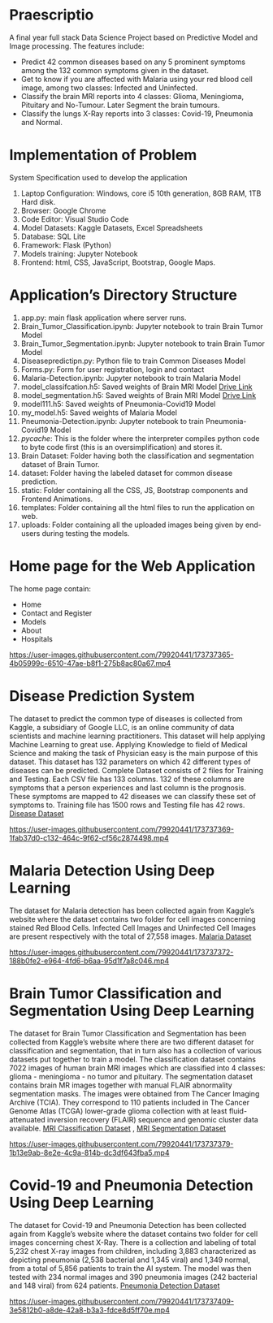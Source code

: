 # Praescriptio
A final year full stack Data Science Project based on Predictive Model and Image processing. The features include:
- Predict 42 common diseases based on any 5 prominent symptoms among the 132 common symptoms given in the dataset. 
- Get to know if you are affected with Malaria using your red blood cell image, among two classes: Infected and Uninfected. 
- Classify the brain MRI reports into 4 classes: Glioma, Meningioma, Pituitary and No-Tumour. Later Segment the brain tumours.
- Classify the lungs X-Ray reports into 3 classes: Covid-19, Pneumonia and Normal.
# Implementation of Problem
System Specification used to develop the application
1. Laptop Configuration: Windows, core i5 10th generation, 8GB RAM, 1TB Hard disk.
2. Browser: Google Chrome
3. Code Editor: Visual Studio Code
4. Model Datasets: Kaggle Datasets, Excel Spreadsheets
5. Database: SQL Lite
6. Framework: Flask (Python)
7. Models training: Jupyter Notebook
8. Frontend: html, CSS, JavaScript, Bootstrap, Google Maps.
# Application’s Directory Structure
1. app.py: main flask application where server runs. 
2. Brain_Tumor_Classification.ipynb: Jupyter notebook to train Brain Tumor Model
3. Brain_Tumor_Segmentation.ipynb: Jupyter notebook to train Brain Tumor Model
4. Diseasepredictipn.py: Python file to train Common Diseases Model
5. Forms.py: Form for user registration, login and contact
6. Malaria-Detection.ipynb: Jupyter notebook to train Malaria Model
7. model_classifcation.h5: Saved weights of Brain MRI Model [Drive Link](https://drive.google.com/file/d/1D12RTGCWFYKQ-IcELjUUCth0obzqfu4m/view?usp=sharing)
8. model_segmentation.h5: Saved weights of Brain MRI Model [Drive Link](https://drive.google.com/file/d/1ox0f0TkTPpnCrzWrs_AAluTJDsxwIzpo/view?usp=sharing)
9. model111.h5: Saved weights of Pneumonia-Covid19 Model
10. my_model.h5: Saved weights of Malaria Model
11. Pneumonia-Detection.ipynb: Jupyter notebook to train Pneumonia-Covid19 Model
12. _pycache_: This is the folder where the interpreter compiles python code to byte code first (this 
is an oversimplification) and stores it.
13. Brain Dataset: Folder having both the classification and segmentation dataset of Brain Tumor.
14. dataset: Folder having the labeled dataset for common disease prediction.
15. static: Folder containing all the CSS, JS, Bootstrap components and Frontend Animations.
16. templates: Folder containing all the html files to run the application on web.
17. uploads: Folder containing all the uploaded images being given by end-users during testing the 
models.
# Home page for the Web Application 
The home page contain:
- Home
- Contact and Register
- Models
- About
- Hospitals 

https://user-images.githubusercontent.com/79920441/173737365-4b05999c-6510-47ae-b8f1-275b8ac80a67.mp4

# Disease Prediction System
The dataset to predict the common type of diseases is collected from Kaggle, a subsidiary of Google 
LLC, is an online community of data scientists and machine learning practitioners. This dataset will help 
applying Machine Learning to great use. Applying Knowledge to field of Medical Science and making 
the task of Physician easy is the main purpose of this dataset. This dataset has 132 parameters on which 
42 different types of diseases can be predicted. Complete Dataset consists of 2 files for Training and 
Testing. Each CSV file has 133 columns. 132 of these columns are symptoms that a person experiences 
and last column is the prognosis. These symptoms are mapped to 42 diseases we can classify these set of 
symptoms to. Training file has 1500 rows and Testing file has 42 rows. [Disease Dataset](https://www.kaggle.com/datasets/kaushil268/disease-prediction-using-machine-learning?select=Testing.csv)

https://user-images.githubusercontent.com/79920441/173737369-1fab37d0-c132-464c-9f62-cf56c2874498.mp4

# Malaria Detection Using Deep Learning
The dataset for Malaria detection has been collected again from Kaggle’s website where the dataset 
contains two folder for cell images concerning stained Red Blood Cells. Infected Cell Images and 
Uninfected Cell Images are present respectively with the total of 27,558 images. [Malaria Dataset](https://www.kaggle.com/datasets/iarunava/cell-images-for-detecting-malaria)

https://user-images.githubusercontent.com/79920441/173737372-188b0fe2-e964-4fd6-b6aa-95d1f7a8c046.mp4

# Brain Tumor Classification and Segmentation Using Deep Learning
The dataset for Brain Tumor Classification and Segmentation has been collected from Kaggle’s website 
where there are two different dataset for classification and segmentation, that in turn also has a 
collection of various datasets put together to train a model. The classification dataset contains 
7022 images of human brain MRI images which are classified into 4 classes: glioma - meningioma - no
tumor and pituitary. The segmentation dataset contains brain MR images together with manual FLAIR 
abnormality segmentation masks. The images were obtained from The Cancer Imaging Archive (TCIA).
They correspond to 110 patients included in The Cancer Genome Atlas (TCGA) lower-grade glioma 
collection with at least fluid-attenuated inversion recovery (FLAIR) sequence and genomic cluster data 
available. [MRI Classification Dataset](https://www.kaggle.com/datasets/masoudnickparvar/brain-tumor-mri-dataset) , [MRI Segmentation Dataset](https://www.kaggle.com/datasets/mateuszbuda/lgg-mri-segmentation)

https://user-images.githubusercontent.com/79920441/173737379-1b13e9ab-8e2e-4c9a-814b-dc3df643fba5.mp4

# Covid-19 and Pneumonia Detection Using Deep Learning
The dataset for Covid-19 and Pneumonia Detection has been collected again from Kaggle’s website 
where the dataset contains two folder for cell images concerning chest X-Ray. There is a collection and 
labeling of total 5,232 chest X-ray images from children, including 3,883 characterized as depicting 
pneumonia (2,538 bacterial and 1,345 viral) and 1,349 normal, from a total of 5,856 patients to train the 
AI system. The model was then tested with 234 normal images and 390 pneumonia images 
(242 bacterial and 148 viral) from 624 patients. [Pneumonia Detection Dataset](https://www.kaggle.com/code/shobhit18th/keras-nn-x-ray-predict-pneumonia-86-54/data)


https://user-images.githubusercontent.com/79920441/173737409-3e5812b0-a8de-42a8-b3a3-fdce8d5ff70e.mp4


